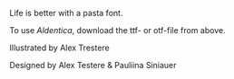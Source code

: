 Life is better with a pasta font. 

To use <i>Aldentica</i>, download the ttf- or otf-file from above. 


Illustrated by Alex Trestere

Designed by Alex Testere & Pauliina Siniauer
